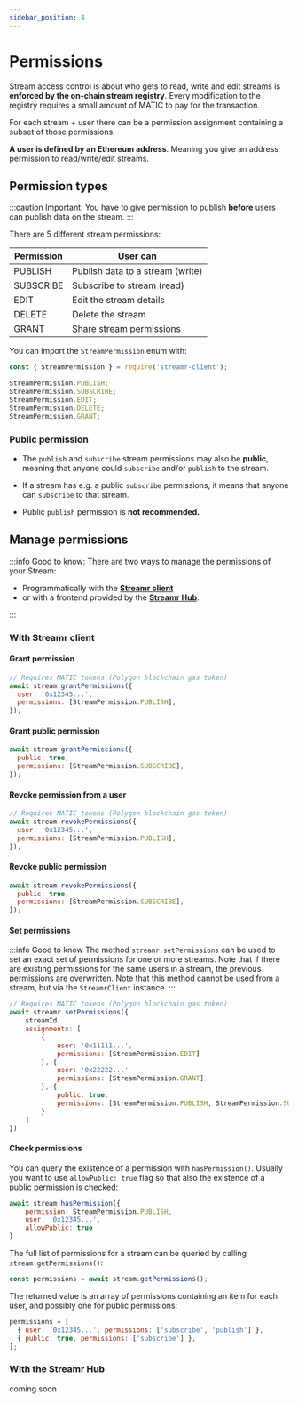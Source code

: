 ```yaml
---
sidebar_position: 4
---
```


# Permissions
Stream access control is about who gets to read, write and edit streams is **enforced by the on-chain stream registry**. Every modification to the registry requires a small amount of MATIC to pay for the transaction.

For each stream + user there can be a permission assignment containing a subset of those permissions.

**A user is defined by an Ethereum address**. Meaning you give an address permission to read/write/edit streams.

## Permission types

:::caution Important:
You have to give permission to publish **before** users can publish data on the stream.
:::

There are 5 different stream permissions:

| Permission  | User can                         |
| ----------- | -------------------------------- |
| PUBLISH     | Publish data to a stream (write) |
| SUBSCRIBE   | Subscribe to stream (read)       |
| EDIT        | Edit the stream details          |
| DELETE      | Delete the stream                |
| GRANT       | Share stream permissions         |

You can import the `StreamPermission` enum with:

```js
const { StreamPermission } = require('streamr-client');

StreamPermission.PUBLISH;
StreamPermission.SUBSCRIBE;
StreamPermission.EDIT;
StreamPermission.DELETE;
StreamPermission.GRANT;
```

### Public permission

- The `publish` and `subscribe` stream permissions may also be **public**, meaning that anyone could `subscribe` and/or `publish` to the stream.

- If a stream has e.g. a public `subscribe` permissions, it means that anyone can `subscribe` to that stream.

- Public `publish` permission is **not recommended.**

## Manage permissions

:::info Good to know:
There are two ways to manage the permissions of your Stream:

- Programmatically with the **[Streamr client](usage/access-control#with-streamr-client)**
- or with a frontend provided by the **[Streamr Hub](usage/access-control#with-the-streamr-hub)**.

:::

### With Streamr client

#### Grant permission

```js
// Requires MATIC tokens (Polygon blockchain gas token)
await stream.grantPermissions({
  user: '0x12345...',
  permissions: [StreamPermission.PUBLISH],
});
```

#### Grant public permission

```js
await stream.grantPermissions({
  public: true,
  permissions: [StreamPermission.SUBSCRIBE],
});
```

#### Revoke permission from a user

```js
// Requires MATIC tokens (Polygon blockchain gas token)
await stream.revokePermissions({
  user: '0x12345...',
  permissions: [StreamPermission.PUBLISH],
});
```

#### Revoke public permission

```js
await stream.revokePermissions({
  public: true,
  permissions: [StreamPermission.SUBSCRIBE],
});
```

#### Set permissions

:::info Good to know
The method `streamr.setPermissions` can be used to set an exact set of permissions for one or more streams. Note that if there are existing permissions for the same users in a stream, the previous permissions are overwritten. Note that this method cannot be used from a stream, but via the `StreamrClient` instance.
:::

```js
// Requires MATIC tokens (Polygon blockchain gas token)
await streamr.setPermissions({
    streamId,
    assignments: [
        {
            user: '0x11111...',
            permissions: [StreamPermission.EDIT]
        }, {
            user: '0x22222...'
            permissions: [StreamPermission.GRANT]
        }, {
            public: true,
            permissions: [StreamPermission.PUBLISH, StreamPermission.SUBSCRIBE]
        }
    ]
})
```

#### Check permissions

You can query the existence of a permission with `hasPermission()`. Usually you want to use `allowPublic: true` flag so that also the existence of a public permission is checked:

```js
await stream.hasPermission({
    permission: StreamPermission.PUBLISH,
    user: '0x12345...',
    allowPublic: true
}
```

The full list of permissions for a stream can be queried by calling `stream.getPermissions()`:

```js
const permissions = await stream.getPermissions();
```

The returned value is an array of permissions containing an item for each user, and possibly one for public permissions:

```js
permissions = [
  { user: '0x12345...', permissions: ['subscribe', 'publish'] },
  { public: true, permissions: ['subscribe'] },
];
```

### With the Streamr Hub

coming soon
